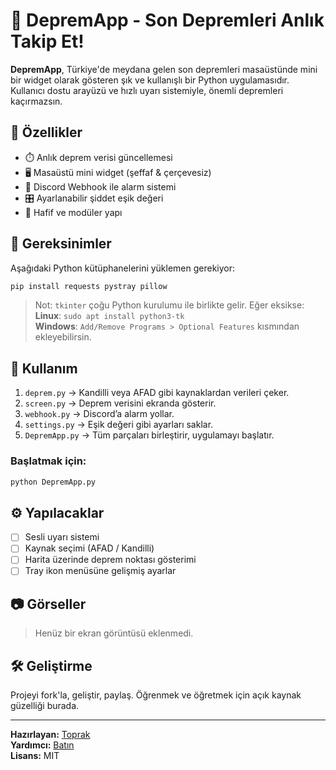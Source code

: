 # 📡 DepremApp - Son Depremleri Anlık Takip Et!

**DepremApp**, Türkiye'de meydana gelen son depremleri masaüstünde mini bir widget olarak gösteren şık ve kullanışlı bir Python uygulamasıdır. Kullanıcı dostu arayüzü ve hızlı uyarı sistemiyle, önemli depremleri kaçırmazsın.

## 🚀 Özellikler

- ⏱️ Anlık deprem verisi güncellemesi  
- 🖥️ Masaüstü mini widget (şeffaf & çerçevesiz)  
- 🔔 Discord Webhook ile alarm sistemi  
- 🎛️ Ayarlanabilir şiddet eşik değeri  
- 🧪 Hafif ve modüler yapı  

## 🧰 Gereksinimler

Aşağıdaki Python kütüphanelerini yüklemen gerekiyor:

```bash
pip install requests pystray pillow
```

> Not: `tkinter` çoğu Python kurulumu ile birlikte gelir. Eğer eksikse:  
> **Linux**: `sudo apt install python3-tk`  
> **Windows**: `Add/Remove Programs > Optional Features` kısmından ekleyebilirsin.

## 🔧 Kullanım

1. `deprem.py` → Kandilli veya AFAD gibi kaynaklardan verileri çeker.  
2. `screen.py` → Deprem verisini ekranda gösterir.  
3. `webhook.py` → Discord’a alarm yollar.  
4. `settings.py` → Eşik değeri gibi ayarları saklar.  
5. `DepremApp.py` → Tüm parçaları birleştirir, uygulamayı başlatır.

### Başlatmak için:

```bash
python DepremApp.py
```

## ⚙️ Yapılacaklar

- [ ] Sesli uyarı sistemi  
- [ ] Kaynak seçimi (AFAD / Kandilli)  
- [ ] Harita üzerinde deprem noktası gösterimi  
- [ ] Tray ikon menüsüne gelişmiş ayarlar  

## 📷 Görseller

> Henüz bir ekran görüntüsü eklenmedi.

## 🛠️ Geliştirme

Projeyi fork'la, geliştir, paylaş. Öğrenmek ve öğretmek için açık kaynak güzelliği burada.

---

**Hazırlayan:** [Toprak](https://github.com/TPashaxrd)  
**Yardımcı:** [Batın](https://github.com/Batin-dev)  
**Lisans:** MIT
```
